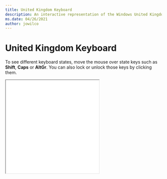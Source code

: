 ```yaml
---
title: United Kingdom Keyboard
description: An interactive representation of the Windows United KingdomKeyboard. To see different keyboard states, click or move the mouse over the state keys.
ms.date: 04/26/2021
author: jowilco
---
```


# United Kingdom Keyboard

To see different keyboard states, move the mouse over state keys such as **Shift**, **Caps** or **AltGr**. You can also lock or unlock those keys by clicking them.

<iframe src="kbduk.html" height="300"></iframe>
